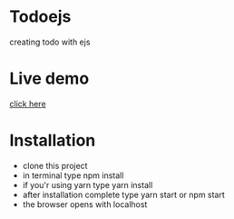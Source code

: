 # Todoejs
creating todo with ejs
# Live demo
[click here](https://sheltered-sierra-16396.herokuapp.com/)
# Installation
<ul>
  <li>clone this project</li>
  <li>in terminal type npm install</li>
  <li>if you'r using yarn type yarn install</li>
  <li>after installation complete type yarn start or npm start</li>
  <li>the browser opens with localhost</li>

</ul

